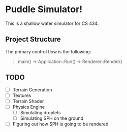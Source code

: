 # Puddle Simulator!
This is a shallow water simulator for CS 434.

## Project Structure
The primary control flow is the following:
> main() -> Application\:\:Run() -> Renderer\:\:Render()

## TODO
- [ ] Terrain Generation
- [ ] Textures
- [ ] Terrain Shader
- [ ] Physics Engine
	- [ ] Simulating droplets
	- [ ] Simulating SPH on the ground
- [ ] Figuring out how SPH is going to be rendered 